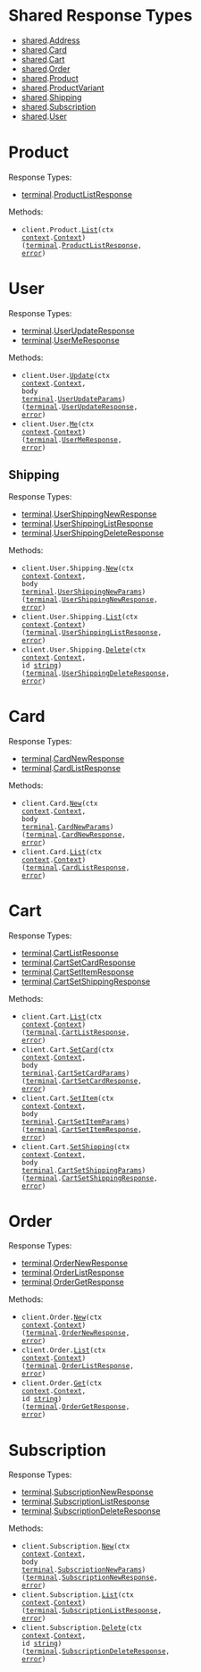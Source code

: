 # Shared Response Types

- <a href="https://pkg.go.dev/github.com/terminaldotshop/terminal-sdk-go/shared">shared</a>.<a href="https://pkg.go.dev/github.com/terminaldotshop/terminal-sdk-go/shared#Address">Address</a>
- <a href="https://pkg.go.dev/github.com/terminaldotshop/terminal-sdk-go/shared">shared</a>.<a href="https://pkg.go.dev/github.com/terminaldotshop/terminal-sdk-go/shared#Card">Card</a>
- <a href="https://pkg.go.dev/github.com/terminaldotshop/terminal-sdk-go/shared">shared</a>.<a href="https://pkg.go.dev/github.com/terminaldotshop/terminal-sdk-go/shared#Cart">Cart</a>
- <a href="https://pkg.go.dev/github.com/terminaldotshop/terminal-sdk-go/shared">shared</a>.<a href="https://pkg.go.dev/github.com/terminaldotshop/terminal-sdk-go/shared#Order">Order</a>
- <a href="https://pkg.go.dev/github.com/terminaldotshop/terminal-sdk-go/shared">shared</a>.<a href="https://pkg.go.dev/github.com/terminaldotshop/terminal-sdk-go/shared#Product">Product</a>
- <a href="https://pkg.go.dev/github.com/terminaldotshop/terminal-sdk-go/shared">shared</a>.<a href="https://pkg.go.dev/github.com/terminaldotshop/terminal-sdk-go/shared#ProductVariant">ProductVariant</a>
- <a href="https://pkg.go.dev/github.com/terminaldotshop/terminal-sdk-go/shared">shared</a>.<a href="https://pkg.go.dev/github.com/terminaldotshop/terminal-sdk-go/shared#Shipping">Shipping</a>
- <a href="https://pkg.go.dev/github.com/terminaldotshop/terminal-sdk-go/shared">shared</a>.<a href="https://pkg.go.dev/github.com/terminaldotshop/terminal-sdk-go/shared#Subscription">Subscription</a>
- <a href="https://pkg.go.dev/github.com/terminaldotshop/terminal-sdk-go/shared">shared</a>.<a href="https://pkg.go.dev/github.com/terminaldotshop/terminal-sdk-go/shared#User">User</a>

# Product

Response Types:

- <a href="https://pkg.go.dev/github.com/terminaldotshop/terminal-sdk-go">terminal</a>.<a href="https://pkg.go.dev/github.com/terminaldotshop/terminal-sdk-go#ProductListResponse">ProductListResponse</a>

Methods:

- <code title="get /product">client.Product.<a href="https://pkg.go.dev/github.com/terminaldotshop/terminal-sdk-go#ProductService.List">List</a>(ctx <a href="https://pkg.go.dev/context">context</a>.<a href="https://pkg.go.dev/context#Context">Context</a>) (<a href="https://pkg.go.dev/github.com/terminaldotshop/terminal-sdk-go">terminal</a>.<a href="https://pkg.go.dev/github.com/terminaldotshop/terminal-sdk-go#ProductListResponse">ProductListResponse</a>, <a href="https://pkg.go.dev/builtin#error">error</a>)</code>

# User

Response Types:

- <a href="https://pkg.go.dev/github.com/terminaldotshop/terminal-sdk-go">terminal</a>.<a href="https://pkg.go.dev/github.com/terminaldotshop/terminal-sdk-go#UserUpdateResponse">UserUpdateResponse</a>
- <a href="https://pkg.go.dev/github.com/terminaldotshop/terminal-sdk-go">terminal</a>.<a href="https://pkg.go.dev/github.com/terminaldotshop/terminal-sdk-go#UserMeResponse">UserMeResponse</a>

Methods:

- <code title="put /user/me">client.User.<a href="https://pkg.go.dev/github.com/terminaldotshop/terminal-sdk-go#UserService.Update">Update</a>(ctx <a href="https://pkg.go.dev/context">context</a>.<a href="https://pkg.go.dev/context#Context">Context</a>, body <a href="https://pkg.go.dev/github.com/terminaldotshop/terminal-sdk-go">terminal</a>.<a href="https://pkg.go.dev/github.com/terminaldotshop/terminal-sdk-go#UserUpdateParams">UserUpdateParams</a>) (<a href="https://pkg.go.dev/github.com/terminaldotshop/terminal-sdk-go">terminal</a>.<a href="https://pkg.go.dev/github.com/terminaldotshop/terminal-sdk-go#UserUpdateResponse">UserUpdateResponse</a>, <a href="https://pkg.go.dev/builtin#error">error</a>)</code>
- <code title="get /user/me">client.User.<a href="https://pkg.go.dev/github.com/terminaldotshop/terminal-sdk-go#UserService.Me">Me</a>(ctx <a href="https://pkg.go.dev/context">context</a>.<a href="https://pkg.go.dev/context#Context">Context</a>) (<a href="https://pkg.go.dev/github.com/terminaldotshop/terminal-sdk-go">terminal</a>.<a href="https://pkg.go.dev/github.com/terminaldotshop/terminal-sdk-go#UserMeResponse">UserMeResponse</a>, <a href="https://pkg.go.dev/builtin#error">error</a>)</code>

## Shipping

Response Types:

- <a href="https://pkg.go.dev/github.com/terminaldotshop/terminal-sdk-go">terminal</a>.<a href="https://pkg.go.dev/github.com/terminaldotshop/terminal-sdk-go#UserShippingNewResponse">UserShippingNewResponse</a>
- <a href="https://pkg.go.dev/github.com/terminaldotshop/terminal-sdk-go">terminal</a>.<a href="https://pkg.go.dev/github.com/terminaldotshop/terminal-sdk-go#UserShippingListResponse">UserShippingListResponse</a>
- <a href="https://pkg.go.dev/github.com/terminaldotshop/terminal-sdk-go">terminal</a>.<a href="https://pkg.go.dev/github.com/terminaldotshop/terminal-sdk-go#UserShippingDeleteResponse">UserShippingDeleteResponse</a>

Methods:

- <code title="post /user/shipping">client.User.Shipping.<a href="https://pkg.go.dev/github.com/terminaldotshop/terminal-sdk-go#UserShippingService.New">New</a>(ctx <a href="https://pkg.go.dev/context">context</a>.<a href="https://pkg.go.dev/context#Context">Context</a>, body <a href="https://pkg.go.dev/github.com/terminaldotshop/terminal-sdk-go">terminal</a>.<a href="https://pkg.go.dev/github.com/terminaldotshop/terminal-sdk-go#UserShippingNewParams">UserShippingNewParams</a>) (<a href="https://pkg.go.dev/github.com/terminaldotshop/terminal-sdk-go">terminal</a>.<a href="https://pkg.go.dev/github.com/terminaldotshop/terminal-sdk-go#UserShippingNewResponse">UserShippingNewResponse</a>, <a href="https://pkg.go.dev/builtin#error">error</a>)</code>
- <code title="get /user/shipping">client.User.Shipping.<a href="https://pkg.go.dev/github.com/terminaldotshop/terminal-sdk-go#UserShippingService.List">List</a>(ctx <a href="https://pkg.go.dev/context">context</a>.<a href="https://pkg.go.dev/context#Context">Context</a>) (<a href="https://pkg.go.dev/github.com/terminaldotshop/terminal-sdk-go">terminal</a>.<a href="https://pkg.go.dev/github.com/terminaldotshop/terminal-sdk-go#UserShippingListResponse">UserShippingListResponse</a>, <a href="https://pkg.go.dev/builtin#error">error</a>)</code>
- <code title="delete /user/shipping/{id}">client.User.Shipping.<a href="https://pkg.go.dev/github.com/terminaldotshop/terminal-sdk-go#UserShippingService.Delete">Delete</a>(ctx <a href="https://pkg.go.dev/context">context</a>.<a href="https://pkg.go.dev/context#Context">Context</a>, id <a href="https://pkg.go.dev/builtin#string">string</a>) (<a href="https://pkg.go.dev/github.com/terminaldotshop/terminal-sdk-go">terminal</a>.<a href="https://pkg.go.dev/github.com/terminaldotshop/terminal-sdk-go#UserShippingDeleteResponse">UserShippingDeleteResponse</a>, <a href="https://pkg.go.dev/builtin#error">error</a>)</code>

# Card

Response Types:

- <a href="https://pkg.go.dev/github.com/terminaldotshop/terminal-sdk-go">terminal</a>.<a href="https://pkg.go.dev/github.com/terminaldotshop/terminal-sdk-go#CardNewResponse">CardNewResponse</a>
- <a href="https://pkg.go.dev/github.com/terminaldotshop/terminal-sdk-go">terminal</a>.<a href="https://pkg.go.dev/github.com/terminaldotshop/terminal-sdk-go#CardListResponse">CardListResponse</a>

Methods:

- <code title="post /card">client.Card.<a href="https://pkg.go.dev/github.com/terminaldotshop/terminal-sdk-go#CardService.New">New</a>(ctx <a href="https://pkg.go.dev/context">context</a>.<a href="https://pkg.go.dev/context#Context">Context</a>, body <a href="https://pkg.go.dev/github.com/terminaldotshop/terminal-sdk-go">terminal</a>.<a href="https://pkg.go.dev/github.com/terminaldotshop/terminal-sdk-go#CardNewParams">CardNewParams</a>) (<a href="https://pkg.go.dev/github.com/terminaldotshop/terminal-sdk-go">terminal</a>.<a href="https://pkg.go.dev/github.com/terminaldotshop/terminal-sdk-go#CardNewResponse">CardNewResponse</a>, <a href="https://pkg.go.dev/builtin#error">error</a>)</code>
- <code title="get /card">client.Card.<a href="https://pkg.go.dev/github.com/terminaldotshop/terminal-sdk-go#CardService.List">List</a>(ctx <a href="https://pkg.go.dev/context">context</a>.<a href="https://pkg.go.dev/context#Context">Context</a>) (<a href="https://pkg.go.dev/github.com/terminaldotshop/terminal-sdk-go">terminal</a>.<a href="https://pkg.go.dev/github.com/terminaldotshop/terminal-sdk-go#CardListResponse">CardListResponse</a>, <a href="https://pkg.go.dev/builtin#error">error</a>)</code>

# Cart

Response Types:

- <a href="https://pkg.go.dev/github.com/terminaldotshop/terminal-sdk-go">terminal</a>.<a href="https://pkg.go.dev/github.com/terminaldotshop/terminal-sdk-go#CartListResponse">CartListResponse</a>
- <a href="https://pkg.go.dev/github.com/terminaldotshop/terminal-sdk-go">terminal</a>.<a href="https://pkg.go.dev/github.com/terminaldotshop/terminal-sdk-go#CartSetCardResponse">CartSetCardResponse</a>
- <a href="https://pkg.go.dev/github.com/terminaldotshop/terminal-sdk-go">terminal</a>.<a href="https://pkg.go.dev/github.com/terminaldotshop/terminal-sdk-go#CartSetItemResponse">CartSetItemResponse</a>
- <a href="https://pkg.go.dev/github.com/terminaldotshop/terminal-sdk-go">terminal</a>.<a href="https://pkg.go.dev/github.com/terminaldotshop/terminal-sdk-go#CartSetShippingResponse">CartSetShippingResponse</a>

Methods:

- <code title="get /cart">client.Cart.<a href="https://pkg.go.dev/github.com/terminaldotshop/terminal-sdk-go#CartService.List">List</a>(ctx <a href="https://pkg.go.dev/context">context</a>.<a href="https://pkg.go.dev/context#Context">Context</a>) (<a href="https://pkg.go.dev/github.com/terminaldotshop/terminal-sdk-go">terminal</a>.<a href="https://pkg.go.dev/github.com/terminaldotshop/terminal-sdk-go#CartListResponse">CartListResponse</a>, <a href="https://pkg.go.dev/builtin#error">error</a>)</code>
- <code title="put /cart/card">client.Cart.<a href="https://pkg.go.dev/github.com/terminaldotshop/terminal-sdk-go#CartService.SetCard">SetCard</a>(ctx <a href="https://pkg.go.dev/context">context</a>.<a href="https://pkg.go.dev/context#Context">Context</a>, body <a href="https://pkg.go.dev/github.com/terminaldotshop/terminal-sdk-go">terminal</a>.<a href="https://pkg.go.dev/github.com/terminaldotshop/terminal-sdk-go#CartSetCardParams">CartSetCardParams</a>) (<a href="https://pkg.go.dev/github.com/terminaldotshop/terminal-sdk-go">terminal</a>.<a href="https://pkg.go.dev/github.com/terminaldotshop/terminal-sdk-go#CartSetCardResponse">CartSetCardResponse</a>, <a href="https://pkg.go.dev/builtin#error">error</a>)</code>
- <code title="put /cart/item">client.Cart.<a href="https://pkg.go.dev/github.com/terminaldotshop/terminal-sdk-go#CartService.SetItem">SetItem</a>(ctx <a href="https://pkg.go.dev/context">context</a>.<a href="https://pkg.go.dev/context#Context">Context</a>, body <a href="https://pkg.go.dev/github.com/terminaldotshop/terminal-sdk-go">terminal</a>.<a href="https://pkg.go.dev/github.com/terminaldotshop/terminal-sdk-go#CartSetItemParams">CartSetItemParams</a>) (<a href="https://pkg.go.dev/github.com/terminaldotshop/terminal-sdk-go">terminal</a>.<a href="https://pkg.go.dev/github.com/terminaldotshop/terminal-sdk-go#CartSetItemResponse">CartSetItemResponse</a>, <a href="https://pkg.go.dev/builtin#error">error</a>)</code>
- <code title="put /cart/shipping">client.Cart.<a href="https://pkg.go.dev/github.com/terminaldotshop/terminal-sdk-go#CartService.SetShipping">SetShipping</a>(ctx <a href="https://pkg.go.dev/context">context</a>.<a href="https://pkg.go.dev/context#Context">Context</a>, body <a href="https://pkg.go.dev/github.com/terminaldotshop/terminal-sdk-go">terminal</a>.<a href="https://pkg.go.dev/github.com/terminaldotshop/terminal-sdk-go#CartSetShippingParams">CartSetShippingParams</a>) (<a href="https://pkg.go.dev/github.com/terminaldotshop/terminal-sdk-go">terminal</a>.<a href="https://pkg.go.dev/github.com/terminaldotshop/terminal-sdk-go#CartSetShippingResponse">CartSetShippingResponse</a>, <a href="https://pkg.go.dev/builtin#error">error</a>)</code>

# Order

Response Types:

- <a href="https://pkg.go.dev/github.com/terminaldotshop/terminal-sdk-go">terminal</a>.<a href="https://pkg.go.dev/github.com/terminaldotshop/terminal-sdk-go#OrderNewResponse">OrderNewResponse</a>
- <a href="https://pkg.go.dev/github.com/terminaldotshop/terminal-sdk-go">terminal</a>.<a href="https://pkg.go.dev/github.com/terminaldotshop/terminal-sdk-go#OrderListResponse">OrderListResponse</a>
- <a href="https://pkg.go.dev/github.com/terminaldotshop/terminal-sdk-go">terminal</a>.<a href="https://pkg.go.dev/github.com/terminaldotshop/terminal-sdk-go#OrderGetResponse">OrderGetResponse</a>

Methods:

- <code title="post /order">client.Order.<a href="https://pkg.go.dev/github.com/terminaldotshop/terminal-sdk-go#OrderService.New">New</a>(ctx <a href="https://pkg.go.dev/context">context</a>.<a href="https://pkg.go.dev/context#Context">Context</a>) (<a href="https://pkg.go.dev/github.com/terminaldotshop/terminal-sdk-go">terminal</a>.<a href="https://pkg.go.dev/github.com/terminaldotshop/terminal-sdk-go#OrderNewResponse">OrderNewResponse</a>, <a href="https://pkg.go.dev/builtin#error">error</a>)</code>
- <code title="get /order">client.Order.<a href="https://pkg.go.dev/github.com/terminaldotshop/terminal-sdk-go#OrderService.List">List</a>(ctx <a href="https://pkg.go.dev/context">context</a>.<a href="https://pkg.go.dev/context#Context">Context</a>) (<a href="https://pkg.go.dev/github.com/terminaldotshop/terminal-sdk-go">terminal</a>.<a href="https://pkg.go.dev/github.com/terminaldotshop/terminal-sdk-go#OrderListResponse">OrderListResponse</a>, <a href="https://pkg.go.dev/builtin#error">error</a>)</code>
- <code title="get /order/{id}">client.Order.<a href="https://pkg.go.dev/github.com/terminaldotshop/terminal-sdk-go#OrderService.Get">Get</a>(ctx <a href="https://pkg.go.dev/context">context</a>.<a href="https://pkg.go.dev/context#Context">Context</a>, id <a href="https://pkg.go.dev/builtin#string">string</a>) (<a href="https://pkg.go.dev/github.com/terminaldotshop/terminal-sdk-go">terminal</a>.<a href="https://pkg.go.dev/github.com/terminaldotshop/terminal-sdk-go#OrderGetResponse">OrderGetResponse</a>, <a href="https://pkg.go.dev/builtin#error">error</a>)</code>

# Subscription

Response Types:

- <a href="https://pkg.go.dev/github.com/terminaldotshop/terminal-sdk-go">terminal</a>.<a href="https://pkg.go.dev/github.com/terminaldotshop/terminal-sdk-go#SubscriptionNewResponse">SubscriptionNewResponse</a>
- <a href="https://pkg.go.dev/github.com/terminaldotshop/terminal-sdk-go">terminal</a>.<a href="https://pkg.go.dev/github.com/terminaldotshop/terminal-sdk-go#SubscriptionListResponse">SubscriptionListResponse</a>
- <a href="https://pkg.go.dev/github.com/terminaldotshop/terminal-sdk-go">terminal</a>.<a href="https://pkg.go.dev/github.com/terminaldotshop/terminal-sdk-go#SubscriptionDeleteResponse">SubscriptionDeleteResponse</a>

Methods:

- <code title="put /subscription">client.Subscription.<a href="https://pkg.go.dev/github.com/terminaldotshop/terminal-sdk-go#SubscriptionService.New">New</a>(ctx <a href="https://pkg.go.dev/context">context</a>.<a href="https://pkg.go.dev/context#Context">Context</a>, body <a href="https://pkg.go.dev/github.com/terminaldotshop/terminal-sdk-go">terminal</a>.<a href="https://pkg.go.dev/github.com/terminaldotshop/terminal-sdk-go#SubscriptionNewParams">SubscriptionNewParams</a>) (<a href="https://pkg.go.dev/github.com/terminaldotshop/terminal-sdk-go">terminal</a>.<a href="https://pkg.go.dev/github.com/terminaldotshop/terminal-sdk-go#SubscriptionNewResponse">SubscriptionNewResponse</a>, <a href="https://pkg.go.dev/builtin#error">error</a>)</code>
- <code title="get /subscription">client.Subscription.<a href="https://pkg.go.dev/github.com/terminaldotshop/terminal-sdk-go#SubscriptionService.List">List</a>(ctx <a href="https://pkg.go.dev/context">context</a>.<a href="https://pkg.go.dev/context#Context">Context</a>) (<a href="https://pkg.go.dev/github.com/terminaldotshop/terminal-sdk-go">terminal</a>.<a href="https://pkg.go.dev/github.com/terminaldotshop/terminal-sdk-go#SubscriptionListResponse">SubscriptionListResponse</a>, <a href="https://pkg.go.dev/builtin#error">error</a>)</code>
- <code title="delete /subscription/{id}">client.Subscription.<a href="https://pkg.go.dev/github.com/terminaldotshop/terminal-sdk-go#SubscriptionService.Delete">Delete</a>(ctx <a href="https://pkg.go.dev/context">context</a>.<a href="https://pkg.go.dev/context#Context">Context</a>, id <a href="https://pkg.go.dev/builtin#string">string</a>) (<a href="https://pkg.go.dev/github.com/terminaldotshop/terminal-sdk-go">terminal</a>.<a href="https://pkg.go.dev/github.com/terminaldotshop/terminal-sdk-go#SubscriptionDeleteResponse">SubscriptionDeleteResponse</a>, <a href="https://pkg.go.dev/builtin#error">error</a>)</code>
